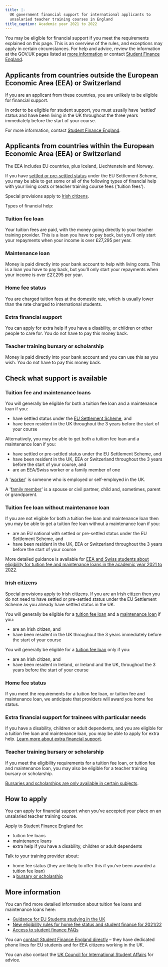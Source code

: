 ```yaml
---
title: |-
  UK government financial support for international applicants to
  unsalaried teacher training courses in England 
title_caption: Academic year 2021 to 2022
---
```


You may be eligible for financial support if you meet the requirements
explained on this page. This is an overview of the rules, and exceptions
may apply in certain circumstances. For help and advice, review the
information at the GOV.UK pages listed at [more information](#more-information)
or contact [Student Finance England](https://www.gov.uk/contact-student-finance-england).

## Applicants from countries outside the European Economic Area (EEA) or Switzerland

If you are an applicant from these countries, you are unlikely to be
eligible for financial support.

In order to be eligible for student support, you must usually have
'settled' status and have been living in the UK throughout the three
years immediately before the start of your course.

For more information, contact [Student Finance England](https://www.gov.uk/contact-student-finance-england).

## Applicants from countries within the European Economic Area (EEA) or Switzerland

The EEA includes EU countries, plus Iceland, Liechtenstein and Norway.

If you have [settled or pre-settled status](https://www.gov.uk/settled-status-eu-citizens-families/what-settled-and-presettled-status-means)
under the EU Settlement Scheme, you may be able to get some or all of
the following types of financial help with your living costs or teacher
training course fees ('tuition fees').

Special provisions apply to [Irish citizens](#irish-citizens).

Types of financial help:

### Tuition fee loan

Your tuition fees are paid, with the money going directly to your teacher
training provider. This is a loan you have to pay back, but you’ll only start
your repayments when your income is over £27,295 per year.

### Maintenance loan

Money is paid directly into your bank account to help with living costs. This
is a loan you have to pay back, but you’ll only start your repayments when your
income is over £27,295 per year.

### Home fee status

You are charged tuition fees at the domestic rate, which is usually lower than
the rate charged to international students.

### Extra financial support

You can apply for extra help if you have a disability, or children or other
people to care for. You do not have to pay this money back.

### Teacher training bursary or scholarship

Money is paid directly into your bank account and you can use this as you wish.
You do not have to pay this money back.

## Check what support is available

### Tuition fee and maintenance loans

You will generally be eligible for both a tuition fee loan and a
maintenance loan if you:

  - have settled status under the [EU Settlement Scheme](https://www.gov.uk/settled-status-eu-citizens-families),
    and
  - have been resident in the UK throughout the 3 years before the
    start of your course

Alternatively, you may be able to get both a tuition fee loan and a
maintenance loan if you:

  - have settled or pre-settled status under the EU Settlement Scheme,
    and
  - have been resident in the UK, EEA or Switzerland throughout the 3
    years before the start of your course, and
  - are an EEA/Swiss worker or a family member of one

A '[worker](https://www.ukcisa.org.uk/information--advice/fees-and-money/government-student-support#layer-6212)'
is someone who is employed or self-employed in the UK.

A '[family member](https://www.ukcisa.org.uk/information--advice/fees-and-money/government-student-support#layer-6212)'
is a spouse or civil partner, child and, sometimes, parent or grandparent.

### Tuition fee loan without maintenance loan

If you are not eligible for both a tuition fee loan and maintenance loan
then you may be able to get a tuition fee loan without a maintenance
loan if you:

  - are an EU national with settled or pre-settled status under the EU
    Settlement Scheme, and
  - have been resident in the UK, EEA or Switzerland throughout the 3
    years before the start of your course

More detailed guidance is available for [EEA and Swiss students about
eligibility for tuition fee and maintenance loans in the academic year 2021 to
2022](https://www.gov.uk/guidance/studying-in-the-uk-guidance-for-eu-students#changes-to-funding-from-the-2021-to-2022-academic-year).

### Irish citizens

Special provisions apply to Irish citizens. If you are an Irish citizen
then you do not need to have settled or pre-settled status under the EU
Settlement Scheme as you already have settled status in the UK.

You will generally be eligible for a [tuition fee loan](#tuition-fee-loan) and a
[maintenance loan](#maintenance-loan) if you:

  - are an Irish citizen, and
  - have been resident in the UK throughout the 3 years immediately before the
    start of your course

You will generally be eligible for a [tuition fee loan](#tuition-fee-loan) only if you:

  - are an Irish citizen, and
  - have been resident in Ireland, or Ireland and the UK, throughout
    the 3 years before the start of your course

### Home fee status

If you meet the requirements for a tuition fee loan, or tuition fee and
maintenance loan, we anticipate that providers will award you home fee
status.

### Extra financial support for trainees with particular needs

If you have a disability, children or adult dependents, and you are
eligible for a tuition fee loan and maintenance loan, you may be able to
apply for extra help. [Learn more about extra financial support](/funding-your-training).

### Teacher training bursary or scholarship

If you meet the eligibility requirements for a tuition fee loan, or
tuition fee and maintenance loan, you may also be eligible for a teacher
training bursary or scholarship.

[Bursaries and scholarships are only available in certain subjects](/funding-your-training#bursaries-and-scholarships).

## How to apply

You can apply for financial support when you’ve accepted your place on
an unsalaried teacher training course.

Apply to [Student Finance England](https://www.gov.uk/student-finance) for:

  - tuition fee loans
  - maintenance loans
  - extra help if you have a disability, children or adult dependents

Talk to your training provider about:

  - home fee status (they are likely to offer this if you’ve been awarded a tuition fee loan)
  - a [bursary or scholarship](/funding-your-training#bursaries-and-scholarships)

## More information

You can find more detailed information about tuition fee loans and
maintenance loans here:

  - [Guidance for EU Students studying in the UK](https://www.gov.uk/guidance/studying-in-the-uk-guidance-for-eu-students)
  - [New eligibility rules for home fee status and student finance for 2021/22](https://www.gov.uk/government/publications/student-finance-eligibility-2021-to-2022-academic-year)
  - [Access to student finance FAQs](https://dfemedia.blog.gov.uk/access-to-student-finance-from-academic-year-2021-22-faqs/)

You can [contact Student Finance England directly](https://www.gov.uk/contact-student-finance-england) –
they have dedicated phone lines for EU students and for EEA citizens working in the UK.

You can also contact the [UK Council for International Student Affairs](https://www.ukcisa.org.uk/About-UKCISA) for advice.
